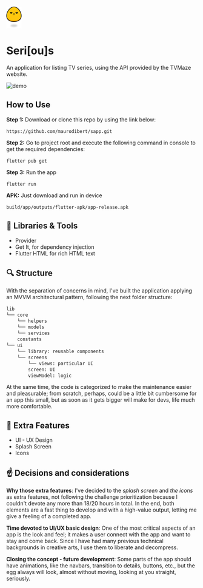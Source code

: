![Logo](assets/images/micro_logo.png)
# Seri[ou]s
An application for listing TV series, using the API provided by the TVMaze
website.

![demo](assets/gifs/serious_app_demo.gif)


## How to Use 
**Step 1:**
Download or clone this repo by using the link below:

```
https://github.com/maurodibert/sapp.git
```
**Step 2:**
Go to project root and execute the following command in console to get the required dependencies: 
```
flutter pub get 
```
**Step 3:**
Run the app
```
flutter run
```
**APK:**
Just download and run in device
```
build/app/outputs/flutter-apk/app-release.apk
```

## :wrench: Libraries & Tools
* Provider
* Get It, for dependency injection
* Flutter HTML for rich HTML text

## :mag: Structure
With the separation of concerns in mind, I've built the application applying an MVVM architectural pattern, following the next folder structure:
```
lib
└── core
    └── helpers
    └── models
    └── services
    constants
└── ui
    └── library: reusable components
    └── screens
        └── views: particular UI
        screen: UI
        viewModel: logic

```
At the same time, the code is categorized to make the maintenance easier and pleasurable; 
from scratch, perhaps, could be a little bit cumbersome for an app this small, but as soon as it gets bigger
will make for devs, life much more comfortable. 

## :gift: Extra Features
* UI - UX Design
* Splash Screen
* Icons

## :point_up: Decisions and considerations
**Why those extra features**: I've decided to the *splash screen* and *the icons* as extra features, not following the challenge prioritization because I couldn't devote any more than 18/20 hours in total. In the end, both elements are a fast thing to develop and with a high-value output, letting me give a feeling of a completed app.

**Time devoted to UI/UX basic design**: One of the most critical aspects of an app is the look and feel; it makes a user connect with the app and want to stay and come back. Since I have had many previous technical backgrounds in creative arts, I use them to liberate and decompress.

**Closing the concept - future development**: Some parts of the app should have animations, like the navbars, transition to details, buttons, etc., but the egg always will look, almost without moving, looking at you straight, seriously.
